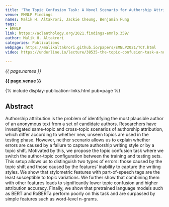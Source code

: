```yaml
---
title: 'The Topic Confusion Task: A Novel Scenario for Authorship Attribution'
venue: EMNLP Findings
names: Malik H. Altakrori, Jackie Cheung, Benjamin Fung
tags:
- EMNLP
link: https://aclanthology.org/2021.findings-emnlp.359/
author: Malik H. Altakrori
categories: Publications
webpage: https://malikaltakrori.github.io/papers/EMNLP2021/TCT.html
video: https://underline.io/lecture/38535-the-topic-confusion-task-a-novel-evaluation-scenario-for-authorship-attribution

---
```



*{{ page.names }}*

**{{ page.venue }}**

{% include display-publication-links.html pub=page %}

## Abstract

Authorship attribution is the problem of identifying the most plausible author of an anonymous text from a set of candidate authors. Researchers have investigated same-topic and cross-topic scenarios of authorship attribution, which differ according to whether new, unseen topics are used in the testing phase. However, neither scenario allows us to explain whether errors are caused by a failure to capture authorship writing style or by a topic shift. Motivated by this, we propose the topic confusion task where we switch the author-topic configuration between the training and testing sets. This setup allows us to distinguish two types of errors: those caused by the topic shift and those caused by the features’ inability to capture the writing styles. We show that stylometric features with part-of-speech tags are the least susceptible to topic variations. We further show that combining them with other features leads to significantly lower topic confusion and higher attribution accuracy. Finally, we show that pretrained language models such as BERT and RoBERTa perform poorly on this task and are surpassed by simple features such as word-level n-grams.